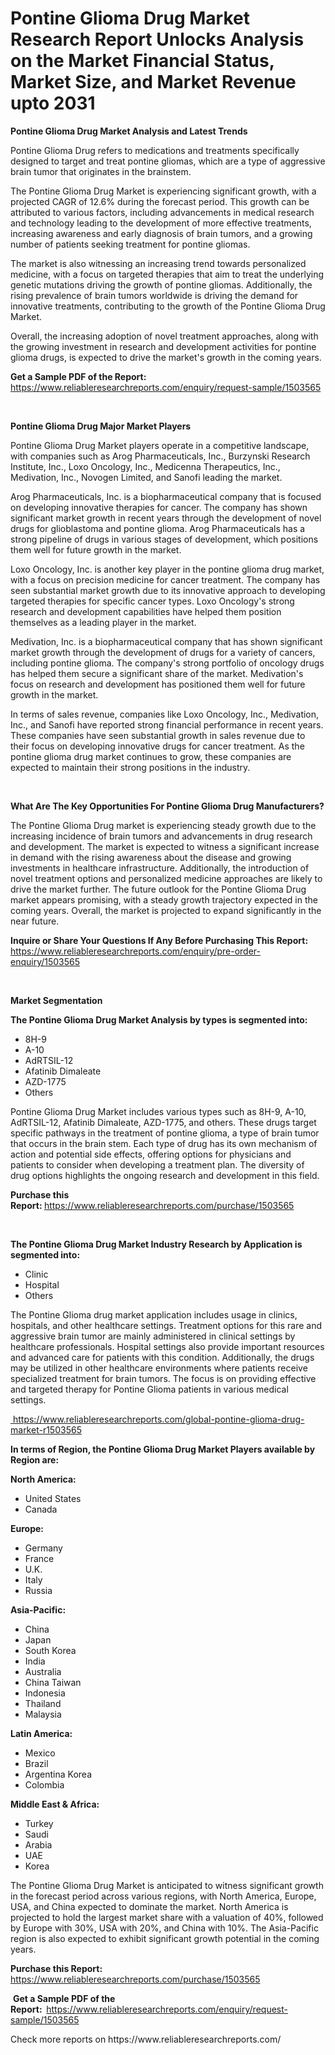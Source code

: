 <p><h1>Pontine Glioma Drug Market Research Report Unlocks Analysis on the Market Financial Status, Market Size, and Market Revenue upto 2031</h1></p><p><strong>Pontine Glioma Drug Market Analysis and Latest Trends</strong></p>
<p><p>Pontine Glioma Drug refers to medications and treatments specifically designed to target and treat pontine gliomas, which are a type of aggressive brain tumor that originates in the brainstem.</p><p>The Pontine Glioma Drug Market is experiencing significant growth, with a projected CAGR of 12.6% during the forecast period. This growth can be attributed to various factors, including advancements in medical research and technology leading to the development of more effective treatments, increasing awareness and early diagnosis of brain tumors, and a growing number of patients seeking treatment for pontine gliomas.</p><p>The market is also witnessing an increasing trend towards personalized medicine, with a focus on targeted therapies that aim to treat the underlying genetic mutations driving the growth of pontine gliomas. Additionally, the rising prevalence of brain tumors worldwide is driving the demand for innovative treatments, contributing to the growth of the Pontine Glioma Drug Market.</p><p>Overall, the increasing adoption of novel treatment approaches, along with the growing investment in research and development activities for pontine glioma drugs, is expected to drive the market's growth in the coming years.</p></p>
<p><strong>Get a Sample PDF of the Report:&nbsp;</strong> <a href="https://www.reliableresearchreports.com/enquiry/request-sample/1503565">https://www.reliableresearchreports.com/enquiry/request-sample/1503565</a></p>
<p>&nbsp;</p>
<p><strong>Pontine Glioma Drug Major Market Players</strong></p>
<p><p>Pontine Glioma Drug Market players operate in a competitive landscape, with companies such as Arog Pharmaceuticals, Inc., Burzynski Research Institute, Inc., Loxo Oncology, Inc., Medicenna Therapeutics, Inc., Medivation, Inc., Novogen Limited, and Sanofi leading the market. </p><p>Arog Pharmaceuticals, Inc. is a biopharmaceutical company that is focused on developing innovative therapies for cancer. The company has shown significant market growth in recent years through the development of novel drugs for glioblastoma and pontine glioma. Arog Pharmaceuticals has a strong pipeline of drugs in various stages of development, which positions them well for future growth in the market.</p><p>Loxo Oncology, Inc. is another key player in the pontine glioma drug market, with a focus on precision medicine for cancer treatment. The company has seen substantial market growth due to its innovative approach to developing targeted therapies for specific cancer types. Loxo Oncology's strong research and development capabilities have helped them position themselves as a leading player in the market.</p><p>Medivation, Inc. is a biopharmaceutical company that has shown significant market growth through the development of drugs for a variety of cancers, including pontine glioma. The company's strong portfolio of oncology drugs has helped them secure a significant share of the market. Medivation's focus on research and development has positioned them well for future growth in the market.</p><p>In terms of sales revenue, companies like Loxo Oncology, Inc., Medivation, Inc., and Sanofi have reported strong financial performance in recent years. These companies have seen substantial growth in sales revenue due to their focus on developing innovative drugs for cancer treatment. As the pontine glioma drug market continues to grow, these companies are expected to maintain their strong positions in the industry.</p></p>
<p>&nbsp;</p>
<p><strong>What Are The Key Opportunities For Pontine Glioma Drug Manufacturers?</strong></p>
<p><p>The Pontine Glioma Drug market is experiencing steady growth due to the increasing incidence of brain tumors and advancements in drug research and development. The market is expected to witness a significant increase in demand with the rising awareness about the disease and growing investments in healthcare infrastructure. Additionally, the introduction of novel treatment options and personalized medicine approaches are likely to drive the market further. The future outlook for the Pontine Glioma Drug market appears promising, with a steady growth trajectory expected in the coming years. Overall, the market is projected to expand significantly in the near future.</p></p>
<p><strong>Inquire or Share Your Questions If Any Before Purchasing This Report:</strong> <a href="https://www.reliableresearchreports.com/enquiry/pre-order-enquiry/1503565">https://www.reliableresearchreports.com/enquiry/pre-order-enquiry/1503565</a></p>
<p>&nbsp;</p>
<p><strong>Market Segmentation</strong></p>
<p><strong>The Pontine Glioma Drug Market Analysis by types is segmented into:</strong></p>
<p><ul><li>8H-9</li><li>A-10</li><li>AdRTSIL-12</li><li>Afatinib Dimaleate</li><li>AZD-1775</li><li>Others</li></ul></p>
<p><p>Pontine Glioma Drug Market includes various types such as 8H-9, A-10, AdRTSIL-12, Afatinib Dimaleate, AZD-1775, and others. These drugs target specific pathways in the treatment of pontine glioma, a type of brain tumor that occurs in the brain stem. Each type of drug has its own mechanism of action and potential side effects, offering options for physicians and patients to consider when developing a treatment plan. The diversity of drug options highlights the ongoing research and development in this field.</p></p>
<p><strong>Purchase this Report:&nbsp;</strong><a href="https://www.reliableresearchreports.com/purchase/1503565">https://www.reliableresearchreports.com/purchase/1503565</a></p>
<p>&nbsp;</p>
<p><strong>The Pontine Glioma Drug Market Industry Research by Application is segmented into:</strong></p>
<p><ul><li>Clinic</li><li>Hospital</li><li>Others</li></ul></p>
<p><p>The Pontine Glioma drug market application includes usage in clinics, hospitals, and other healthcare settings. Treatment options for this rare and aggressive brain tumor are mainly administered in clinical settings by healthcare professionals. Hospital settings also provide important resources and advanced care for patients with this condition. Additionally, the drugs may be utilized in other healthcare environments where patients receive specialized treatment for brain tumors. The focus is on providing effective and targeted therapy for Pontine Glioma patients in various medical settings.</p></p>
<p><a href="https://www.reliableresearchreports.com/global-pontine-glioma-drug-market-r1503565">&nbsp;https://www.reliableresearchreports.com/global-pontine-glioma-drug-market-r1503565</a></p>
<p><strong>In terms of Region, the Pontine Glioma Drug Market Players available by Region are:</strong></p>
<p>
    <p> <strong> North America: </strong>
        <ul>
            <li>United States</li>
            <li>Canada</li>
        </ul>
        </p> 
    <p> <strong> Europe: </strong>
        <ul>
            <li>Germany</li>
            <li>France</li>
            <li>U.K.</li>
            <li>Italy</li>
            <li>Russia</li>
        </ul>
        </p> 
    <p> <strong> Asia-Pacific: </strong>
        <ul>
            <li>China</li>
            <li>Japan</li>
            <li>South Korea</li>
            <li>India</li>
            <li>Australia</li>
            <li>China Taiwan</li>
            <li>Indonesia</li>
            <li>Thailand</li>
            <li>Malaysia</li>
        </ul>
        </p> 
    <p> <strong> Latin America: </strong>
        <ul>
            <li>Mexico</li>
            <li>Brazil</li>
            <li>Argentina Korea</li>
            <li>Colombia</li>
        </ul>
        </p> 
    <p> <strong> Middle East & Africa: </strong>
        <ul>
            <li>Turkey</li>
            <li>Saudi</li>
            <li>Arabia</li>
            <li>UAE</li>
            <li>Korea</li>
        </ul>
    </p>
    </p>
<p><p>The Pontine Glioma Drug Market is anticipated to witness significant growth in the forecast period across various regions, with North America, Europe, USA, and China expected to dominate the market. North America is projected to hold the largest market share with a valuation of 40%, followed by Europe with 30%, USA with 20%, and China with 10%. The Asia-Pacific region is also expected to exhibit significant growth potential in the coming years.</p></p>
<p><strong>Purchase this Report: </strong><a href="https://www.reliableresearchreports.com/purchase/1503565">https://www.reliableresearchreports.com/purchase/1503565</a></p>
<p>&nbsp;<strong>Get a Sample PDF of the Report:&nbsp;&nbsp;</strong><a href="https://www.reliableresearchreports.com/enquiry/request-sample/1503565">https://www.reliableresearchreports.com/enquiry/request-sample/1503565</a></p>
<p><strong></strong></p>
<p>Check more reports on https://www.reliableresearchreports.com/</p>